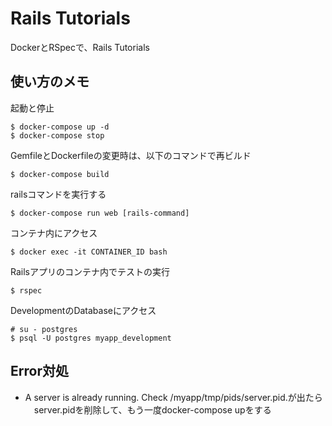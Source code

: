 # Rails Tutorials

DockerとRSpecで、Rails Tutorials

## 使い方のメモ

起動と停止

```
$ docker-compose up -d
$ docker-compose stop
```

GemfileとDockerfileの変更時は、以下のコマンドで再ビルド

```
$ docker-compose build
```

railsコマンドを実行する

```
$ docker-compose run web [rails-command]
```

コンテナ内にアクセス

```
$ docker exec -it CONTAINER_ID bash
```

Railsアプリのコンテナ内でテストの実行

```
$ rspec
```

DevelopmentのDatabaseにアクセス

```
# su - postgres
$ psql -U postgres myapp_development
```

## Error対処
 * A server is already running. Check /myapp/tmp/pids/server.pid.が出たら<br>
 　server.pidを削除して、もう一度docker-compose upをする
